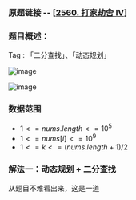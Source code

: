 ### 原题链接 -- [[2560. 打家劫舍 IV](https://leetcode.cn/problems/house-robber-iv/)]

### 题目概述：
Tag : 「二分查找」、「动态规划」

![image](https://github.com/na2co3hk/Alogrithm/assets/99656524/25bfe8da-7f20-453b-aa9f-6319bd052250)

![image](https://github.com/na2co3hk/Alogrithm/assets/99656524/332ab9dd-eb5f-445a-b279-767074131214)

### 数据范围
* $1 <= nums.length <= 10^5$
* $1 <= nums[i] <= 10^9$
* $1 <= k <= (nums.length + 1)/2$

### 解法一：动态规划 + 二分查找
从题目不难看出来，这是一道
